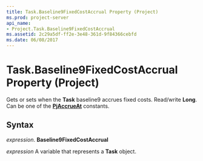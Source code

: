 ```yaml
---
title: Task.Baseline9FixedCostAccrual Property (Project)
ms.prod: project-server
api_name:
- Project.Task.Baseline9FixedCostAccrual
ms.assetid: 2c29a5df-ff2e-3e48-361d-9f84366cebfd
ms.date: 06/08/2017
---
```



# Task.Baseline9FixedCostAccrual Property (Project)

Gets or sets when the  **Task** baseline9 accrues fixed costs. Read/write **Long**. Can be one of the **[PjAccrueAt](pjaccrueat-enumeration-project.md)** constants.


## Syntax

 _expression_. **Baseline9FixedCostAccrual**

 _expression_ A variable that represents a **Task** object.



